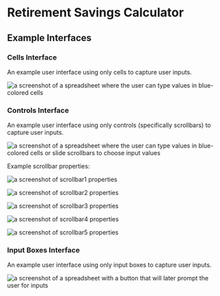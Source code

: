 # Retirement Savings Calculator

## Example Interfaces

### Cells Interface

An example user interface using only cells to capture user inputs.

![a screenshot of a spreadsheet where the user can type values in blue-colored cells](interfaces/cells-only.png)

### Controls Interface

An example user interface using only controls (specifically scrollbars) to capture user inputs.

![a screenshot of a spreadsheet where the user can type values in blue-colored cells or slide scrollbars to choose input values](interfaces/controls-only.png)

Example scrollbar properties:

![a screenshot of scrollbar1 properties](interfaces/controls-scrollbar1-properties.png)

![a screenshot of scrollbar2 properties](interfaces/controls-scrollbar2-properties.png)

![a screenshot of scrollbar3 properties](interfaces/controls-scrollbar3-properties.png)

![a screenshot of scrollbar4 properties](interfaces/controls-scrollbar4-properties.png)

![a screenshot of scrollbar5 properties](interfaces/controls-scrollbar5-properties.png)

### Input Boxes Interface

An example user interface using only input boxes to capture user inputs.

![a screenshot of a spreadsheet with a button that will later prompt the user for inputs](interfaces/input-boxes-only.png)

